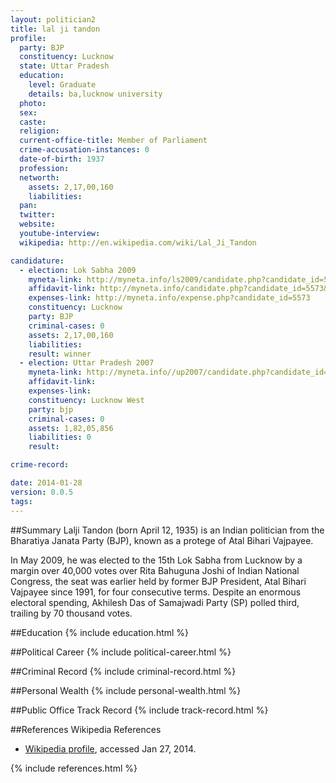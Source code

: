 ```yaml
---
layout: politician2
title: lal ji tandon
profile: 
  party: BJP
  constituency: Lucknow
  state: Uttar Pradesh
  education: 
    level: Graduate
    details: ba,lucknow university
  photo: 
  sex: 
  caste: 
  religion: 
  current-office-title: Member of Parliament
  crime-accusation-instances: 0
  date-of-birth: 1937
  profession: 
  networth: 
    assets: 2,17,00,160
    liabilities: 
  pan: 
  twitter: 
  website: 
  youtube-interview: 
  wikipedia: http://en.wikipedia.com/wiki/Lal_Ji_Tandon

candidature: 
  - election: Lok Sabha 2009
    myneta-link: http://myneta.info/ls2009/candidate.php?candidate_id=5573
    affidavit-link: http://myneta.info/candidate.php?candidate_id=5573&scan=original
    expenses-link: http://myneta.info/expense.php?candidate_id=5573
    constituency: Lucknow 
    party: BJP
    criminal-cases: 0
    assets: 2,17,00,160
    liabilities: 
    result: winner 
  - election: Uttar Pradesh 2007
    myneta-link: http://myneta.info//up2007/candidate.php?candidate_id=169
    affidavit-link: 
    expenses-link: 
    constituency: Lucknow West 
    party: bjp
    criminal-cases: 0
    assets: 1,82,05,856
    liabilities: 0
    result:  

crime-record: 

date: 2014-01-28
version: 0.0.5
tags: 
---
```

##Summary
Lalji Tandon (born April 12, 1935) is an Indian politician from the Bharatiya Janata Party (BJP), known as a protege of Atal Bihari Vajpayee.

In May 2009, he was elected to the 15th Lok Sabha from Lucknow by a margin over 40,000 votes over Rita Bahuguna Joshi of Indian National Congress, the seat was earlier held by former BJP President, Atal Bihari Vajpayee since 1991, for four consecutive terms. Despite an enormous electoral spending, Akhilesh Das of Samajwadi Party (SP) polled third, trailing by 70 thousand votes.


##Education
{% include education.html %}


##Political Career
{% include political-career.html %}


##Criminal Record
{% include criminal-record.html %}


##Personal Wealth
{% include personal-wealth.html %}


##Public Office Track Record
{% include track-record.html %}


##References
Wikipedia References
- [Wikipedia profile]({{page.profile.wikipedia}}), accessed Jan 27, 2014.



{% include references.html %}